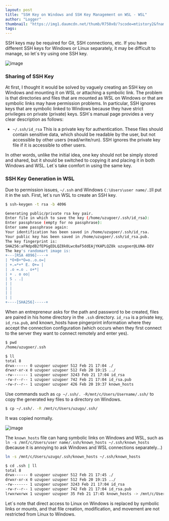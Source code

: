 ```yaml
---
layout: post
title: "SSH Key on Windows and SSH Key Management on WSL - WSL"
author: "Logger"
thumbnail: "https://img1.daumcdn.net/thumb/R750x0/?scode=mtistory2&fname=https%3A%2F%2Ft1.daumcdn.net%2Fcfile%2Ftistory%2F998DE24C5A8D3B801A"
tags: 
---
```



SSH keys may be required for Git, SSH connections, etc. If you have different SSH keys for Windows or Linux separately, it may be difficult to manage, so let`s try using one SSH key.

![image](https://t1.daumcdn.net/cfile/tistory/998DE24C5A8D3B801A)

### Sharing of SSH Key

At first, I thought it would be solved by vaguely creating an SSH key on Windows and mounting it on WSL or attaching a symbolic link. The problem is that directories and files that are mounted as WSL on Windows or that are symbolic links may have permission problems. In particular, SSH ignores keys that are symbolic linked to Windows because they have strict privileges on private (private) keys. SSH`s manual page provides a very clear description as follows:

- `~/.ssh/id_rsa`
This is a private key for authentication. These files should contain sensitive data, which should be readable by the user, but not accessible by other users (read/write/run). SSH ignores the private key file if it is accessible to other users.

In other words, unlike the initial idea, one key should not be simply stored and shared, but it should be switched to copying it and placing it in both Windows and WSL. Let`s take comfort in using the same key.

### SSH Key Generation in WSL

Due to permission issues, `~/.ssh` and Windows `C:\Users\user name/.I`ll put it in the ssh. First, let`s run WSL to create an SSH key.

```bash
$ ssh-keygen -t rsa -b 4096

Generating public/private rsa key pair.
Enter file in which to save the key (/home/uzugoer/.ssh/id_rsa):
Enter passphrase (empty for no passphrase):
Enter same passphrase again:
Your identification has been saved in /home/uzugoer/.ssh/id_rsa.
Your public key has been saved in /home/uzugoer/.ssh/id_rsa.pub.
The key fingerprint is:
SHA256:aFNdpdB2fEPGgEDLQZ8k0Lwc0aF5ddEAjYKAPLQZ8k uzugoer@LUNA-DEV
The key's randomart image is:
+---[RSA 4096]----+
| *O+B+*O=o..o.o=|
| +.=*+* E. O+= |
| .o =.o . o+*|
| + . o oo|
| S . .|
| |
| |
| |
| |
+----[SHA256]-----+
```

When an entrepreneur asks for the path and password to be created, files are paired in his home directory in the `.ssh` directory. `id_rsa` is a private key, `id_rsa.pub`, and known_hosts have pingerprint information where they accept the connection configuration (which occurs when they first connect to the server they want to connect remotely and enter yes).

```bash
$ pwd
/home/uzugoer/.ssh

$ ll
total 8
drwx------ 0 uzugoer uzugoer 512 Feb 21 17:04 ./
drwxr-xr-x 0 uzugoer uzugoer 512 Feb 20 19:15 ../
-rw------- 1 uzugoer uzugoer 3243 Feb 21 17:04 id_rsa
-rw-r--r-- 1 uzugoer uzugoer 742 Feb 21 17:04 id_rsa.pub
-rw-r--r-- 1 uzugoer uzugoer 426 Feb 20 19:37 known_hosts
```

Use commands such as `cp ~/.ssh/. -R/mnt/c/Users/Username/.ssh/` to copy the generated key files to a directory on Windows.

```bash
$ cp ~/.ssh/. -R /mnt/c/Users/uzugo/.ssh/
```

It was copied normally.

![image](https://t1.daumcdn.net/cfile/tistory/99469C495A8D2FE42F)

The `known_hosts` file can hang symbolic links on Windows and WSL, such as `ln -s /mnt/c/Users/user name/.ssh/known_hosts ~/.ssh/known_hosts` (because it is annoying to ask Windows and WSL connections separately...)

```bash
ln -s /mnt/c/Users/uzugo/.ssh/known_hosts ~/.ssh/known_hosts

$ cd .ssh | ll
total 8
drwx------ 0 uzugoer uzugoer 512 Feb 21 17:45 ./
drwxr-xr-x 0 uzugoer uzugoer 512 Feb 20 19:15 ../
-rw------- 1 uzugoer uzugoer 3243 Feb 21 17:04 id_rsa
-rw-r--r-- 1 uzugoer uzugoer 742 Feb 21 17:04 id_rsa.pub
lrwxrwxrwx 1 uzugoer uzugoer 35 Feb 21 17:45 known_hosts -> /mnt/c/Users/uzugo/.ssh/known_hosts*

```

Let`s note that direct access to Linux on Windows is replaced by symbolic links or mounts, and that file creation, modification, and movement are not restricted from Linux to Windows.